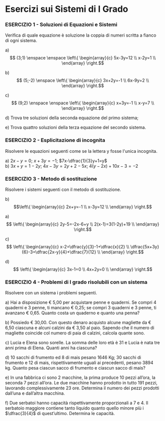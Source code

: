 
# Esercizi sui Sistemi di I Grado

### ESERCIZIO 1 - Soluzioni di Equazioni e Sistemi

Verifica di quale equazione è soluzione la coppia di numeri scritta a fianco di ogni sistema.    

a)  $$ (3;1) \enspace \enspace \left\{  
\begin{array}{c} 
5x-3y=12 \\  
x-2y=1 \\   
\end{array} 
\right.$$

b)  $$ (5;-2) \enspace \left\{  
\begin{array}{c} 
3x+2y=-1 \\  
6x-9y=2 \\   
\end{array} 
\right.$$

c)  $$ (9;2) \enspace \enspace \left\{  
\begin{array}{c} 
x+3y=-1 \\  
x-y=7 \\  
\end{array} 
\right.$$

d) Trova tre soluzioni della seconda equazione del primo sistema;

e) Trova quattro soluzioni della terza equazione del secondo sistema. 



### ESERCIZIO 2 - Esplicitazione di incognita

Risolvere le equazioni seguenti come se la lettera y fosse l'unica incognita.    

a) $2x-y=0$; $x+3y=-1$; $7x-\dfrac{1}{3}y+1=y$  
b) $3x+y=1-2y$; $4x-3y = 2y+2-5x$; $4(y - 2x) + 10x - 3 = -2$  



### ESERCIZIO 3 - Metodo di sostituzione

Risolvere i sistemi seguenti con il metodo di sostituzione. 

b)  $$\left\{  
\begin{array}{c} 
2x+y=-1 \\  
x-3y=12 \\   
\end{array} 
\right.$$

a)  $$ \left\{  
\begin{array}{c} 
2y-5=-2x-6+y \\  
2(x-1)=3(1-2y)+19 \\   
\end{array} 
\right.$$

c)  $$ \left\{  
\begin{array}{c} 
x-2=\dfrac{y}{3}-1+\dfrac{x}{2} \\  
\dfrac{5x+3y}{6}-3=\dfrac{2x-y}{4}+\dfrac{7}{12} \\  
\end{array} 
\right.$$

d)  $$ \left\{  
\begin{array}{c} 
3x-1=0 \\ 
4x+2y=0 \\ 
\end{array} 
\right.$$



### ESERCIZIO 4 - Problemi di I grado risolubili con un sistema

Risolvere con un sistema i problemi seguenti.  

a) Hai a disposizione € 5,00 per acquistare penne e quaderni. Se compri 4 quaderni e 3 penne, ti mancano
€ 0,25; se compri 3 quaderni e 3 penne, ti avanzano € 0,65. Quanto costa un quaderno e quanto una penna?  

b) Possiedo € 30,00. Con questo denaro acquisto alcune magliette da € 6,50 ciascuna e alcuni calzini da € 3,50 al paio. Sapendo che il numero di magliette coincide col numero di paia di calzini, calcola quante sono.    

c) Lucia e Elena sono sorelle. La somma delle loro età è 31 e Lucia è nata tre anni prima di Elena.
Quanti anni ha ciascuna?  

d) 10 sacchi di frumento ed 8 di mais pesano 1646 Kg; 30 sacchi di frumento e 12 di mais, rispettivamente uguali ai precedenti, pesano 3894 kg.
Quanto pesa ciascun sacco di frumento e ciascun sacco di mais?  

e) In una fabbrica ci sono 2 macchine, la prima produce 10 pezzi all’ora, la seconda 7 pezzi all’ora.
Le due macchine hanno prodotto in tutto 191 pezzi, lavorando complessivamente 23 ore. Determina il numero dei pezzi prodotti dall’una e dall’altra macchina.  

f) Due serbatoi hanno capacità rispettivamente proporzionali a 7 e 4. Il serbatoio maggiore contiene tanto liquido quanto quello minore più i $\dfrac{3}{4}$ di quest’ultimo. Determina le capacità. 

